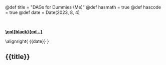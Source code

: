 @def title = "DAGs for Dummies (Me)"
@def hasmath = true
@def hascode = true
@def date = Date(2023, 8, 4)

&#8287;
&#8287;

**[\col{black}{cd ..}](/)**

\alignright{ {{date}} }

## {{title}}
